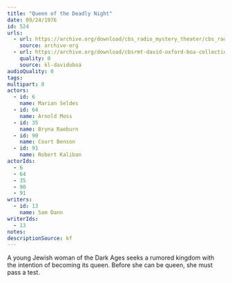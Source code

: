 ```yaml
---
title: "Queen of the Deadly Night"
date: 09/24/1976
id: 524
urls: 
  - url: https://archive.org/download/cbs_radio_mystery_theater/cbs_radio_mystery_theater-0501-0550.zip/cbs_radio_mystery_theater-0501-0550%2Fcbsrmt_0524_queen_of_the_deadly_night.mp3
    source: archive-org
  - url: https://archive.org/download/cbsrmt-david-oxford-boa-collection/CBSRMT-760924-0524-repeated-761222-Queen-of-the-Deadly-Night-(128-44)_KIRO-{BoA}.mp3
    quality: 0
    source: kl-davidoboa
audioQuality: 0
tags: 
multipart: 0
actors:  
  - id: 6
    name: Marian Seldes  
  - id: 64
    name: Arnold Moss  
  - id: 35
    name: Bryna Raeburn  
  - id: 90
    name: Court Benson  
  - id: 91
    name: Robert Kaliban
actorIds:  
  - 6  
  - 64  
  - 35  
  - 90  
  - 91
writers:  
  - id: 13
    name: Sam Dann
writerIds:  
  - 13
notes: 
descriptionSource: kf
---
```

A young Jewish woman of the Dark Ages seeks a rumored kingdom with the intention of becoming its queen. Before she can be queen, she must pass a test.